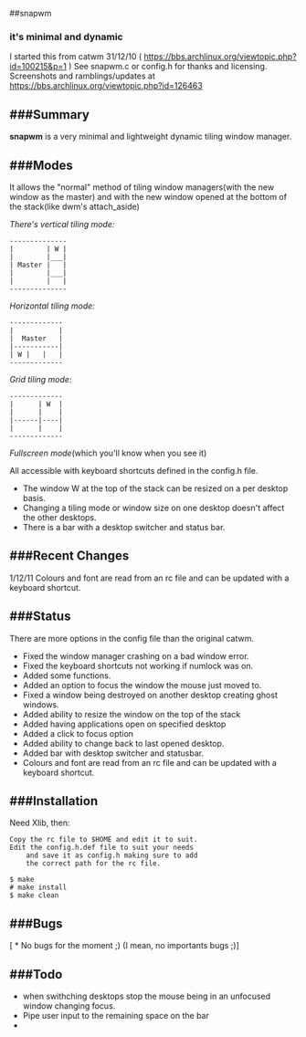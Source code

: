 ##snapwm
### it's minimal and dynamic

I started this from catwm 31/12/10 ( https://bbs.archlinux.org/viewtopic.php?id=100215&p=1 )
    See snapwm.c or config.h for thanks and licensing.
Screenshots and ramblings/updates at https://bbs.archlinux.org/viewtopic.php?id=126463


###Summary
-------


**snapwm** is a very minimal and lightweight dynamic tiling window manager.


###Modes
-----

It allows the "normal" method of tiling window managers(with the new window as the master)
    and with the new window opened at the bottom of the stack(like dwm's attach_aside)

 *There's vertical tiling mode:*

    --------------
    |        | W |
    |        |___|
    | Master |   |
    |        |___|
    |        |   |
    --------------

 *Horizontal tiling mode:*

    -------------
    |           |
    |  Master   |
    |-----------|
    | W |   |   |
    -------------
    
 *Grid tiling mode:*

    -------------
    |      | W  |
    |      |    |
    |------|----|
    |      |    |
    -------------

 *Fullscreen mode*(which you'll know when you see it)

 All accessible with keyboard shortcuts defined in the config.h file.
 
 * The window W at the top of the stack can be resized on a per desktop basis.
 * Changing a tiling mode or window size on one desktop doesn't affect the other desktops.
 * There is a bar with a desktop switcher and status bar.


###Recent Changes
--------------

1/12/11
	Colours and font are read from an rc file and can be updated with a keyboard shortcut.

###Status
------

There are more options in the config file than the original catwm.

  * Fixed the window manager crashing on a bad window error.
  * Fixed the keyboard shortcuts not working if numlock was on.
  * Added some functions.
  * Added an option to focus the window the mouse just moved to.
  * Fixed a window being destroyed on another desktop creating ghost windows.
  * Added ability to resize the window on the top of the stack
  * Added having applications open on specified desktop
  * Added a click to focus option
  * Added ability to change back to last opened desktop.
  * Added bar with desktop switcher and statusbar.
  * Colours and font are read from an rc file and can be updated with a keyboard shortcut.


###Installation
------------

Need Xlib, then:

    Copy the rc file to $HOME and edit it to suit.
    Edit the config.h.def file to suit your needs
        and save it as config.h making sure to add
        the correct path for the rc file.

    $ make
    # make install
    $ make clean


###Bugs
----

[ * No bugs for the moment ;) (I mean, no importants bugs ;)]


###Todo
----

  * when swithching desktops stop the mouse being in an unfocused window changing focus.
  * Pipe user input to the remaining space on the bar
  * 
